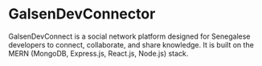 # GalsenDevConnector
GalsenDevConnect is a social network platform designed for Senegalese developers to connect, collaborate, and share knowledge. It is built on the MERN (MongoDB, Express.js, React.js, Node.js) stack.
